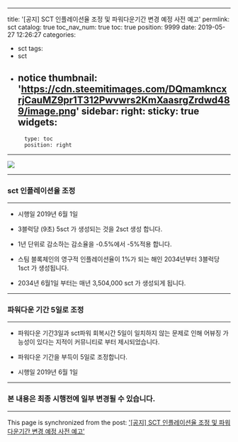 
---
title: '[공지] SCT 인플레이션율 조정 및 파워다운기간 변경 예정 사전 예고'
permlink: sct
catalog: true
toc_nav_num: true
toc: true
position: 9999
date: 2019-05-27 12:26:27
categories:
- sct
tags:
- sct
- notice
thumbnail: 'https://cdn.steemitimages.com/DQmamkncxrjCauMZ9pr1T312Pwvwrs2KmXaasrgZrdwd489/image.png'
sidebar:
    right:
        sticky: true
widgets:
    -
        type: toc
        position: right
---


![](https://cdn.steemitimages.com/DQmamkncxrjCauMZ9pr1T312Pwvwrs2KmXaasrgZrdwd489/image.png)

***

### sct 인플레이션율 조정

***

* 시행일 2019년 6월 1일

* 3블럭당 (9초) 5sct 가 생성되는 것을 2sct 생성 합니다.

* 1년 단위로 감소하는 감소율을 -0.5%에서 -5%적용 합니다.

* 스팀 블록체인의 영구적 인플레이션율이 1%가 되는 해인  2034년부터 3블럭당 1sct 가 생성됩니다.

* 2034년 6월1일 부터는 매년 3,504,000 sct 가 생성되게 됩니다.

***

### 파워다운 기간 5일로 조정

***

* 파워다운 기간3일과 sct파워 회복시간 5일이 일치하지 않는 문제로 인해 어뷰징 가능성이 있다는 지적이 커뮤니티로 부터 제시되었습니다.

* 파워다운 기간을 부득이 5일로 조정합니다.

* 시행일 2019년 6월 1일

***

### 본 내용은 최종 시행전에 일부 변경될 수 있습니다.

- - -

This page is synchronized from the post: ['[공지] SCT 인플레이션율 조정 및 파워다운기간 변경 예정 사전 예고'](https://steemit.com/@sct/sct)
